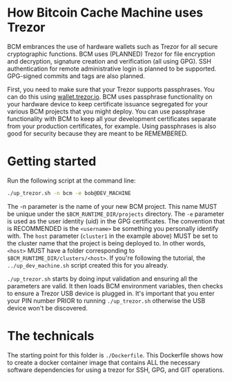 # How Bitcoin Cache Machine uses Trezor

BCM embrances the use of hardware wallets such as Trezor for all secure cryptographic functions. BCM uses (PLANNED) Trezor for file encryption and decryption, signature creation and verification (all using GPG). SSH authentication for remote administrative login is planned to be supported. GPG-signed commits and tags are also planned.

First, you need to make sure that your Trezor supports passphrases. You can do this using [wallet.trezor.io](wallet.trezor.io). BCM uses passphrase functionality on your hardware device to keep certificate issuance segregated for your various BCM projects that you might deploy. You can use passphrase functionality with BCM to keep all your development certificates separate from your production certificates, for example. Using passphrases is also good for security because they are meant to be REMEMBERED.

# Getting started

Run the following script at the command line:

```bash
./up_trezor.sh -n bcm -e bob@DEV_MACHINE
```

The -n parameter is the name of your new BCM project. This name MUST be unique under the `$BCM_RUNTIME_DIR/projects` directory. The `-e` parameter is used as the user identity (uid) in the GPG certificates. The convention that is RECOMMENDED is the `<username>` be something you personally identify with. The `host` parameter (`cluster1` in the example above) MUST be set to the cluster name that the project is being deployed to. In other words, `<host>` MUST have a folder corresponding to `$BCM_RUNTIME_DIR/clusters/<host>`. If you're following the tutorial, the `../up_dev_machine.sh` script created this for you already.

`./up_trezor.sh` starts by doing input validation and ensuring all the parameters are valid. It then loads BCM environment variables, then checks to ensure a Trezor USB device is plugged in. It's important that you enter your PIN number PRIOR to running `./up_trezor.sh` otherwise the USB device won't be discovered.

# The technicals

The starting point for this folder is `./Dockerfile`. This Dockerfile shows how to create a docker container image that contains ALL the necessary software dependencies for using a trezor for SSH, GPG, and GIT operations.